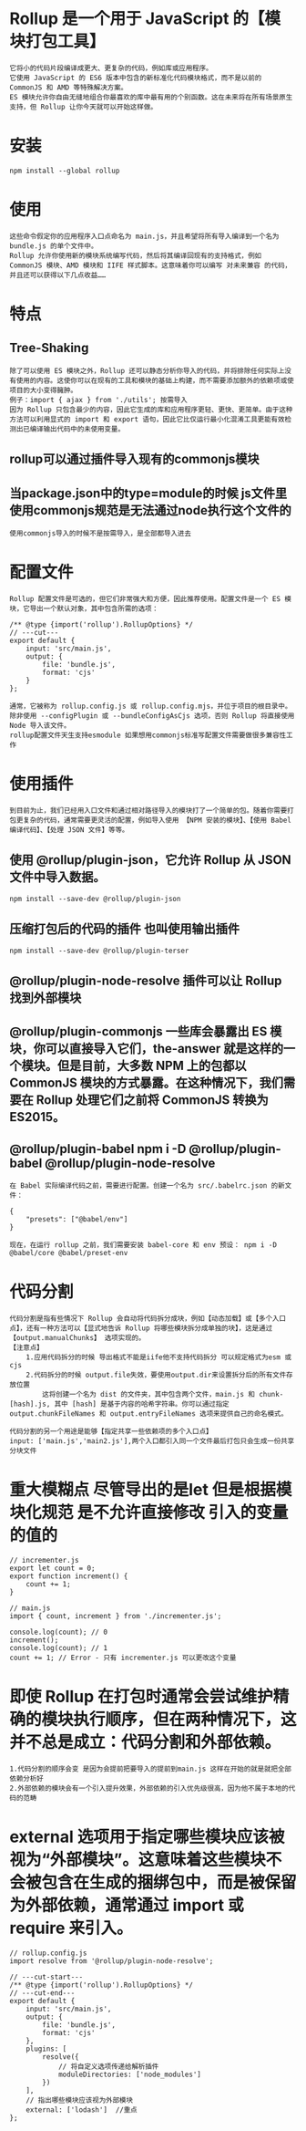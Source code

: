# Rollup 是一个用于 JavaScript 的【模块打包工具】
    它将小的代码片段编译成更大、更复杂的代码，例如库或应用程序。
    它使用 JavaScript 的 ES6 版本中包含的新标准化代码模块格式，而不是以前的 CommonJS 和 AMD 等特殊解决方案。
    ES 模块允许你自由无缝地组合你最喜欢的库中最有用的个别函数。这在未来将在所有场景原生支持，但 Rollup 让你今天就可以开始这样做。

# 安装
    npm install --global rollup
# 使用
    这些命令假定你的应用程序入口点命名为 main.js，并且希望将所有导入编译到一个名为 bundle.js 的单个文件中。
    Rollup 允许你使用新的模块系统编写代码，然后将其编译回现有的支持格式，例如 CommonJS 模块、AMD 模块和 IIFE 样式脚本。这意味着你可以编写 对未来兼容 的代码，并且还可以获得以下几点收益……

# 特点
## Tree-Shaking
    除了可以使用 ES 模块之外，Rollup 还可以静态分析你导入的代码，并将排除任何实际上没有使用的内容。这使你可以在现有的工具和模块的基础上构建，而不需要添加额外的依赖项或使项目的大小变得臃肿。
    例子：import { ajax } from './utils'; 按需导入
    因为 Rollup 只包含最少的内容，因此它生成的库和应用程序更轻、更快、更简单。由于这种方法可以利用显式的 import 和 export 语句，因此它比仅运行最小化混淆工具更能有效检测出已编译输出代码中的未使用变量。

## rollup可以通过插件导入现有的commonjs模块

## 当package.json中的type=module的时候 js文件里使用commonjs规范是无法通过node执行这个文件的
    使用commonjs导入的时候不是按需导入，是全部都导入进去

# 配置文件
    Rollup 配置文件是可选的，但它们非常强大和方便，因此推荐使用。配置文件是一个 ES 模块，它导出一个默认对象，其中包含所需的选项：
```
/** @type {import('rollup').RollupOptions} */
// ---cut---
export default {
    input: 'src/main.js',
    output: {
        file: 'bundle.js',
        format: 'cjs'
    }
};
```
    通常，它被称为 rollup.config.js 或 rollup.config.mjs，并位于项目的根目录中。除非使用 --configPlugin 或 --bundleConfigAsCjs 选项，否则 Rollup 将直接使用 Node 导入该文件。
    rollup配置文件天生支持esmodule 如果想用commonjs标准写配置文件需要做很多兼容性工作

# 使用插件
    到目前为止，我们已经用入口文件和通过相对路径导入的模块打了一个简单的包。随着你需要打包更复杂的代码，通常需要更灵活的配置，例如导入使用 【NPM 安装的模块】、【使用 Babel 编译代码】、【处理 JSON 文件】等等。
## 使用 @rollup/plugin-json，它允许 Rollup 从 JSON 文件中导入数据。
    npm install --save-dev @rollup/plugin-json

## 压缩打包后的代码的插件 也叫使用输出插件
    npm install --save-dev @rollup/plugin-terser

## @rollup/plugin-node-resolve 插件可以让 Rollup 找到外部模块

## @rollup/plugin-commonjs 一些库会暴露出 ES 模块，你可以直接导入它们，the-answer 就是这样的一个模块。但是目前，大多数 NPM 上的包都以 CommonJS 模块的方式暴露。在这种情况下，我们需要在 Rollup 处理它们之前将 CommonJS 转换为 ES2015。

##  @rollup/plugin-babel  npm i -D @rollup/plugin-babel @rollup/plugin-node-resolve
    在 Babel 实际编译代码之前，需要进行配置。创建一个名为 src/.babelrc.json 的新文件：
```
{
    "presets": ["@babel/env"]
}
```
    现在，在运行 rollup 之前，我们需要安装 babel-core 和 env 预设： npm i -D @babel/core @babel/preset-env

# 代码分割
    代码分割是指有些情况下 Rollup 会自动将代码拆分成块，例如【动态加载】或【多个入口点】，还有一种方法可以【显式地告诉 Rollup 将哪些模块拆分成单独的块】，这是通过 【output.manualChunks】 选项实现的。
    【注意点】
        1.应用代码拆分的时候 导出格式不能是iife他不支持代码拆分 可以规定格式为esm 或cjs
        2.代码拆分的时候 output.file失效，要使用output.dir来设置拆分后的所有文件存放位置
            这将创建一个名为 dist 的文件夹，其中包含两个文件，main.js 和 chunk-[hash].js, 其中 [hash] 是基于内容的哈希字符串。你可以通过指定 output.chunkFileNames 和 output.entryFileNames 选项来提供自己的命名模式。

    代码分割的另一个用途是能够【指定共享一些依赖项的多个入口点】
    input: ['main.js','main2.js'],两个入口都引入同一个文件最后打包只会生成一份共享分块文件

# 重大模糊点  尽管导出的是let 但是根据模块化规范 是不允许直接修改 引入的变量的值的
```
// incrementer.js
export let count = 0;
export function increment() {
    count += 1;
}

// main.js
import { count, increment } from './incrementer.js';

console.log(count); // 0
increment();
console.log(count); // 1
count += 1; // Error - 只有 incrementer.js 可以更改这个变量
```

# 即使 Rollup 在打包时通常会尝试维护精确的模块执行顺序，但在两种情况下，这并不总是成立：代码分割和外部依赖。
    1.代码分割的顺序会变 是因为会提前把要导入的提前到main.js 这样在开始的就是就把全部依赖分析好
    2.外部依赖的模块会有一个引入提升效果，外部依赖的引入优先级很高，因为他不属于本地的代码的范畴
# external  选项用于指定哪些模块应该被视为“外部模块”。这意味着这些模块不会被包含在生成的捆绑包中，而是被保留为外部依赖，通常通过 import 或 require 来引入。
```
// rollup.config.js
import resolve from '@rollup/plugin-node-resolve';

// ---cut-start---
/** @type {import('rollup').RollupOptions} */
// ---cut-end---
export default {
    input: 'src/main.js',
    output: {
        file: 'bundle.js',
        format: 'cjs'
    },
    plugins: [
        resolve({
            // 将自定义选项传递给解析插件
            moduleDirectories: ['node_modules']  
        })
    ],
    // 指出哪些模块应该视为外部模块
    external: ['lodash']  //重点
};

```